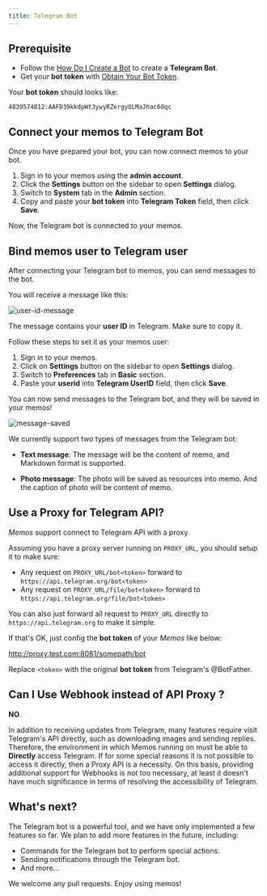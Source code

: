 ```yaml
---
title: Telegram Bot
---
```


## Prerequisite

- Follow the [How Do I Create a Bot](https://core.telegram.org/bots#how-do-i-create-a-bot) to create a **Telegram Bot**.
- Get your **bot token** with [Obtain Your Bot Token](https://core.telegram.org/bots/tutorial#obtain-your-bot-token).

Your **bot token** should looks like:

```plaintext
4839574812:AAFD39kkdpWt3ywyRZergyOLMaJhac60qc
```

## Connect your memos to Telegram Bot

Once you have prepared your bot, you can now connect memos to your bot.

1. Sign in to your memos using the **admin account**.
2. Click the **Settings** button on the sidebar to open **Settings** dialog.
3. Switch to **System** tab in the **Admin** section.
4. Copy and paste your **bot token** into **Telegram Token** field, then click **Save**.

Now, the Telegram bot is connected to your memos.

## Bind memos user to Telegram user

After connecting your Telegram bot to memos, you can send messages to the bot.

You will receive a message like this:

![user-id-message](/content/docs/integration/telegram-bot/user-id-message.png)

The message contains your **user ID** in Telegram. Make sure to copy it.

Follow these steps to set it as your memos user:

1. Sign in to your memos.
2. Click on **Settings** button on the sidebar to open **Settings** dialog.
3. Switch to **Preferences** tab in **Basic** section.
4. Paste your **userid** into **Telegram UserID** field, then click **Save**.

You can now send messages to the Telegram bot, and they will be saved in your memos!

![message-saved](/content/docs/integration/telegram-bot/message-saved.png)

We currently support two types of messages from the Telegram bot:

- **Text message**: The message will be the content of memo, and Markdown format is supported.

- **Photo message**: The photo will be saved as resources into memo. And the caption of photo will be content of memo.

## Use a Proxy for Telegram API?

_Memos_ support connect to Telegram API with a proxy.

Assuming you have a proxy server running on `PROXY_URL`, you should setup it to make sure:

- Any request on `PROXY_URL/bot<token>` forward to `https://api.telegram.org/bot<token>`
- Any request on `PROXY_URL/file/bot<token>` forward to `https://api.telegram.org/file/bot<token>`

You can also just forward all request to `PROXY_URL` directly to `https://api.telegram.org` to make it simple.

If that's OK, just config the **bot token** of your _Memos_ like below:

http://proxy.test.com:8081/somepath/bot<token>

Replace `<token>` with the original **bot token** from Telegram's @BotFather.

## Can I Use Webhook instead of API Proxy ?

**NO**.

In addition to receiving updates from Telegram, many features require visit Telegram's API directly, such as downloading images and sending replies. Therefore, the environment in which Memos running on must be able to **Directly** access Telegram. If for some special reasons it is not possible to access it directly, then a Proxy API is a necessity. On this basis, providing additional support for Webhooks is not too necessary, at least it doesn't have much significance in terms of resolving the accessibility of Telegram.

## What's next?

The Telegram bot is a powerful tool, and we have only implemented a few features so far. We plan to add more features in the future, including:

- Commands for the Telegram bot to perform special actions.
- Sending notifications through the Telegram bot.
- And more...

We welcome any pull requests. Enjoy using memos!
